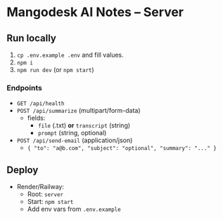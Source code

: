 # Mangodesk AI Notes – Server

## Run locally
1) `cp .env.example .env` and fill values.
2) `npm i`
3) `npm run dev` (or `npm start`)

### Endpoints
- `GET /api/health`
- `POST /api/summarize` (multipart/form-data)
  - fields:
    - `file` (.txt) **or** `transcript` (string)
    - `prompt` (string, optional)
- `POST /api/send-email` (application/json)
  - `{ "to": "a@b.com", "subject": "optional", "summary": "..." }`

## Deploy
- Render/Railway:
  - Root: `server`
  - Start: `npm start`
  - Add env vars from `.env.example`
